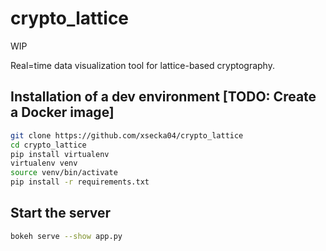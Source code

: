 # crypto_lattice
WIP

Real=time data visualization tool for lattice-based cryptography.

## Installation of a dev environment [TODO: Create a Docker image]

```bash
git clone https://github.com/xsecka04/crypto_lattice
cd crypto_lattice
pip install virtualenv
virtualenv venv 
source venv/bin/activate 
pip install -r requirements.txt
```

## Start the server

```bash
bokeh serve --show app.py
```



